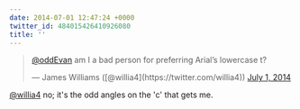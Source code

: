 ```yaml
---
date: 2014-07-01 12:47:24 +0000
twitter_id: 484015426410926080
title: ''
---
```


<blockquote class="twitter-tweet"><p lang="en" dir="ltr"><a href="https://twitter.com/oddEvan?ref_src=twsrc%5Etfw">@oddEvan</a> am I a bad person for preferring Arial’s lowercase t?</p>&mdash; James Williams ([@willia4](https://twitter.com/willia4)) <a href="https://twitter.com/willia4/status/484014860225638400?ref_src=twsrc%5Etfw">July 1, 2014</a></blockquote>
<script async src="https://platform.twitter.com/widgets.js" charset="utf-8"></script>

[@willia4](https://twitter.com/willia4) no; it's the odd angles on the 'c' that gets me.
